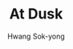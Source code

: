 ---
title: "At Dusk"
author: "Hwang Sok-yong"
isbn: "1947534661"
isbn13: "9781947534667"
rating: "4"
publisher: "Scribe US; US edition edition "
pages: "192"
publishYear: "2019"
read: "2019"
goodreads_id: "44500993"
language: "en"
---